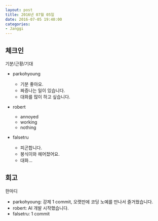 ```yaml
---
layout: post
title: 2016년 07월 05일
date: 2016-07-05 19:40:00
categories:
- Janggi
---
```


## 체크인

기분/근황/기대

* parkohyoung
  * 기분 좋아요.
  * 짜증나는 일이 있습니다.
  * 대화를 많이 하고 싶습니다.

* robert
  * annoyed
  * working
  * nothing

* falsetru
  * 피곤합니다.
  * 봉식이와 헤어졌어요.
  * 대화...


## 회고

한마디

* parkohyoung: 강제 1 commit, 오랫만에 코딩 노예를 만나서 즐거웠습니다.
* robert: AI 개발 시작했습니다.
* falsetru: 1 commit
